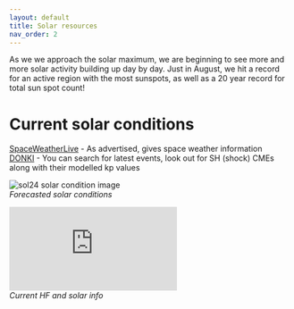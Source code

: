 ```yaml
---
layout: default
title: Solar resources
nav_order: 2
---
```


As we we approach the solar maximum, we are beginning to see more and more solar activity building up day by day. Just in August, we hit a record for an active region with the most sunspots, as well as a 20 year record for total sun spot count!

# Current solar conditions

[SpaceWeatherLive](https://www.spaceweatherlive.com/en.html) - As advertised, gives space weather information <br>
[DONKI](https://kauai.ccmc.gsfc.nasa.gov/DONKI/search) - You can search for latest events, look out for SH (shock) CMEs along with their modelled kp values

![sol24 solar condition image](https://sol24.net/data/wing_magswepam.png) <br>
*Forecasted solar conditions*

![Hamsql solar condition image](https://www.hamqsl.com/solar101pic.php)<br>
*Current HF and solar info*



